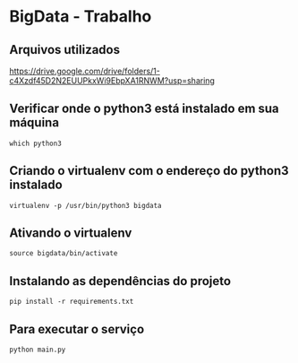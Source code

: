 # BigData - Trabalho

## Arquivos utilizados
https://drive.google.com/drive/folders/1-c4Xzdf45D2N2EUUPkxWi9EbpXA1RNWM?usp=sharing

## Verificar onde o python3 está instalado em sua máquina
```which python3```

## Criando o virtualenv com o endereço do python3 instalado
```virtualenv -p /usr/bin/python3 bigdata```

## Ativando o virtualenv
```source bigdata/bin/activate```

## Instalando as dependências do projeto
```pip install -r requirements.txt```

## Para executar o serviço
```python main.py```
